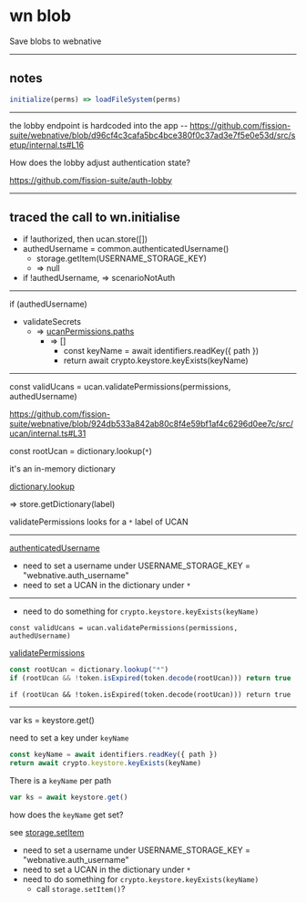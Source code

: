 # wn blob

Save blobs to webnative

-------------------------------------

## notes

```js
initialize(perms) => loadFileSystem(perms)
```

-------------------------------------------------------------

the lobby endpoint is hardcoded into the app -- https://github.com/fission-suite/webnative/blob/d96cf4c3cafa5bc4bce380f0c37ad3e7f5e0e53d/src/setup/internal.ts#L16

How does the lobby adjust authentication state?

https://github.com/fission-suite/auth-lobby


---------------------------------------------------------------------


## traced the call to wn.initialise

* if !authorized, then ucan.store([])
* authedUsername = common.authenticatedUsername()
  - storage.getItem(USERNAME_STORAGE_KEY)
  - => null
* if !authedUsername, => scenarioNotAuth

---------------------------------------

if (authedUsername)
  - validateSecrets
    + => [ucanPermissions.paths](https://github.com/fission-suite/webnative/blob/924db533a842ab80c8f4e59bf1af4c6296d0ee7c/src/ucan/permissions.ts#L47)
      - => []
        - const keyName = await identifiers.readKey({ path })
        - return await crypto.keystore.keyExists(keyName)


---------------------------------------------------------

const validUcans = ucan.validatePermissions(permissions, authedUsername)

https://github.com/fission-suite/webnative/blob/924db533a842ab80c8f4e59bf1af4c6296d0ee7c/src/ucan/internal.ts#L31


const rootUcan = dictionary.lookup(`*`)

it's an in-memory dictionary

[dictionary.lookup](https://github.com/fission-suite/webnative/blob/924db533a842ab80c8f4e59bf1af4c6296d0ee7c/src/ucan/dictionary.ts#L67)

=> store.getDictionary(label)

validatePermissions looks for a `*` label of UCAN

-----------------------------------------------------------

[authenticatedUsername](https://github.com/fission-suite/webnative/blob/924db533a842ab80c8f4e59bf1af4c6296d0ee7c/src/common/index.ts#L21)

* need to set a username under USERNAME_STORAGE_KEY = "webnative.auth_username"
* need to set a UCAN in the dictionary under `*`

-----------------------------------------------------------

* need to do something for `crypto.keystore.keyExists(keyName)`


`const validUcans = ucan.validatePermissions(permissions, authedUsername)`

[validatePermissions](https://github.com/fission-suite/webnative/blob/924db533a842ab80c8f4e59bf1af4c6296d0ee7c/src/ucan/internal.ts#L31)

```js
const rootUcan = dictionary.lookup("*")
if (rootUcan && !token.isExpired(token.decode(rootUcan))) return true
```
`if (rootUcan && !token.isExpired(token.decode(rootUcan))) return true`

----------------------------------------------

var ks = keystore.get()

need to set a key under `keyName`

```js
const keyName = await identifiers.readKey({ path })
return await crypto.keystore.keyExists(keyName)
```

There is a `keyName` per path

```js
var ks = await keystore.get()
```

how does the `keyName` get set?

see [storage.setItem](https://github.com/fission-suite/webnative/blob/924db533a842ab80c8f4e59bf1af4c6296d0ee7c/src/storage/index.ts#L7)





* need to set a username under USERNAME_STORAGE_KEY = "webnative.auth_username"
* need to set a UCAN in the dictionary under `*`
* need to do something for `crypto.keystore.keyExists(keyName)`
  - call `storage.setItem()`?


